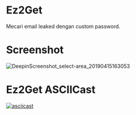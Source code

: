 # Ez2Get
Mecari email leaked dengan custom password.
# Screenshot
![DeepinScreenshot_select-area_20190415163053](https://user-images.githubusercontent.com/32659320/56122804-6fb2be00-5f9d-11e9-98a9-38320a4d59df.png)
<br>
# Ez2Get ASCIICast
[![asciicast](https://asciinema.org/a/219356.png)](https://asciinema.org/a/219356)
